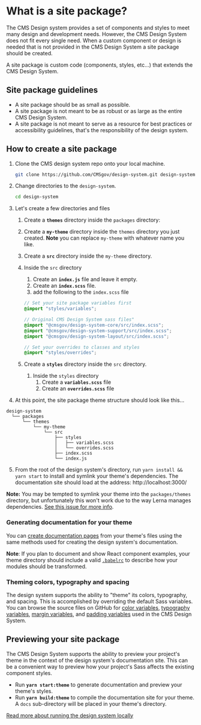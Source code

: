 # What is a site package?

The CMS Design system provides a set of components and styles to meet many design and development needs. However, the CMS Design System does not fit every single need. When a custom component or design is needed that is not provided in the CMS Design System a site package should be created.

A site package is custom code (components, styles, etc...) that extends the CMS Design System.

## Site package guidelines

* A site package should be as small as possible.
* A site package is not meant to be as robust or as large as the entire CMS Design System.
* A site package is not meant to serve as a resource for best practices or accessibility guidelines, that's the responsibility of the design system.


## How to create a site package

1. Clone the CMS design system repo onto your local machine.

   ```bash
   git clone https://github.com/CMSgov/design-system.git design-system
   ```

1. Change directories to the `design-system`.
    ```bash
    cd design-system
    ```

1. Let's create a few directories and files
    1. Create a **`themes`** directory inside the `packages` directory:
    1. Create a **`my-theme`** directory inside the `themes` directory you just created. **Note** you can replace `my-theme` with whatever name you like.
    1. Create a **`src`** directory inside the `my-theme` directory.
    1. Inside the `src` directory
        1. Create an **`index.js`** file and leave it empty.
        1. Create an **`index.scss`** file.
        1. add the following to the `index.scss` file

         ```SCSS
         // Set your site package variables first
         @import "styles/variables";

         // Original CMS Design System sass files"
         @import "@cmsgov/design-system-core/src/index.scss";
         @import "@cmsgov/design-system-support/src/index.scss";
         @import "@cmsgov/design-system-layout/src/index.scss";

         // Set your overrides to classes and styles
         @import "styles/overrides";
         ```
     1. Create a **`styles`** directory inside the `src` directory.
         1. Inside the `styles` directory
             1. Create a **`variables.scss`** file
             2. Create an **`overrides.scss`** file

1. At this point, the site package theme structure should look like this...

  ```
  design-system
    └── packages
        └── themes
            └── my-theme
                └── src
                    ├── styles
                    │   ├── variables.scss
                    │   └── overrides.scss
                    ├── index.scss
                    └── index.js
  ```

5. From the root of the design system's directory, run `yarn install && yarn start` to install and symlink your theme's dependencies. The documentation site should load at the address: http://localhost:3000/

 **Note:** You may be tempted to symlink your theme into the `packages/themes` directory, but unfortunately this won't work due to the way Lerna manages dependencies. [See this issue for more info](https://github.com/lerna/lerna/issues/1068).

### Generating documentation for your theme

You can [create documentation pages](https://github.com/CMSgov/design-system/blob/master/guides/WRITING-DOCUMENTATION.md) from your theme's files using the same methods used for creating the design system's documentation.

**Note**: If you plan to document and show React component examples, your theme directory should include a valid [`.babelrc`](https://babeljs.io/docs/usage/babelrc/) to describe how your modules should be transformed.

### Theming colors, typography and spacing

The design system supports the ability to "theme" its colors, typography, and spacing. This is accomplished by overriding the default Sass variables. You can browse the source files on GitHub for [color variables](https://github.com/CMSgov/design-system/blob/master/packages/support/src/settings/_variables.color.scss), [typography variables](https://github.com/CMSgov/design-system/blob/master/packages/support/src/settings/_override.uswds.scss), [margin variables](https://github.com/CMSgov/design-system/blob/master/packages/core/src/utilities/margin.scss), and [padding variables](https://github.com/CMSgov/design-system/blob/master/packages/core/src/utilities/padding.scss) used in the CMS Design System.

## Previewing your site package

The CMS Design System supports the ability to preview your project's theme in the context of the design system's documentation site. This can be a convenient way to preview how your project's Sass affects the existing component styles.

* Run **`yarn start:theme`** to generate documentation and preview your theme's styles.
* Run **`yarn build:theme`** to compile the documentation site for your theme. A `docs` sub-directory will be placed in your theme's directory.

[Read more about running the design system locally](https://github.com/CMSgov/design-system/blob/master/README.md#running-locally)
